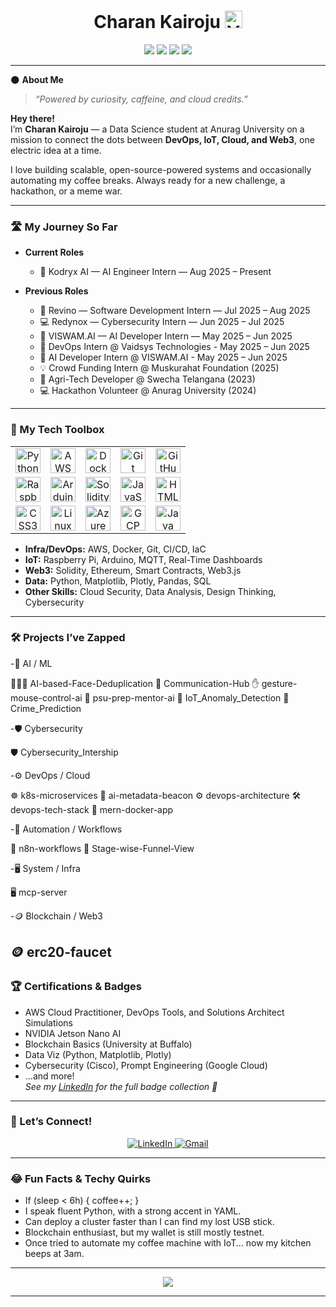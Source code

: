 <!-- Profile README for Charan Kairoju -->

<h1 align="center">
  Charan Kairoju 
  <img src="https://img.shields.io/badge/verified-true-blue?style=flat-square&logo=github&label=He/Him" alt="Verification Badge" height="28"/>
</h1>

<p align="center">
  <img src="https://img.shields.io/badge/DevOps-⚡️ElectricOps-blueviolet?style=for-the-badge&logo=docker&logoColor=white"/>
  <img src="https://img.shields.io/badge/IoT-%F0%9F%9A%80%20Cloud%20Connected-brightgreen?style=for-the-badge&logo=raspberrypi&logoColor=white"/>
  <img src="https://img.shields.io/badge/Web3-%F0%9F%A7%A1%20Blockchained-9cf?style=for-the-badge&logo=ethereum&logoColor=white"/>
  <img src="https://img.shields.io/badge/Data%20Science-%F0%9F%A4%96%20Data%20Wizard-orange?style=for-the-badge&logo=python&logoColor=white"/>
</p>

---

🌑 **About Me**  
> _“Powered by curiosity, caffeine, and cloud credits.”_

**Hey there!**  
I’m **Charan Kairoju**  — a Data Science student at Anurag University on a mission to connect the dots between **DevOps, IoT, Cloud, and Web3**, one electric idea at a time.

I love building scalable, open-source-powered systems and occasionally automating my coffee breaks. Always ready for a new challenge, a hackathon, or a meme war.

---

### 🛣️ My Journey So Far

- **Current Roles**
  - 🤖 Kodryx AI — AI Engineer Intern — Aug 2025 – Present

- **Previous Roles**
  - 🚀 Revino — Software Development Intern — Jul 2025 – Aug 2025
  - 💻 Redynox — Cybersecurity Intern — Jun 2025 – Jul 2025 
  - 🤖 VISWAM.AI — AI Developer Intern — May 2025 – Jun 2025
  - 🚀 DevOps Intern @ Vaidsys Technologies - May 2025 – Jun 2025
  - 🤖 AI Developer Intern @ VISWAM.AI - May 2025 – Jun 2025
  - 💡 Crowd Funding Intern @ Muskurahat Foundation (2025)
  - 🌾 Agri-Tech Developer @ Swecha Telangana (2023)
  - 💻 Hackathon Volunteer @ Anurag University (2024)

---

### 🧰 My Tech Toolbox

<p align="center">
  <table>
    <tr>
      <td align="center">
        <img src="https://skillicons.dev/icons?i=python" height="40" alt="Python"/>
      </td>
      <td align="center">
        <img src="https://skillicons.dev/icons?i=aws" height="40" alt="AWS"/>
      </td>
      <td align="center">
        <img src="https://skillicons.dev/icons?i=docker" height="40" alt="Docker"/>
      </td>
      <td align="center">
        <img src="https://skillicons.dev/icons?i=git" height="40" alt="Git"/>
      </td>
      <td align="center">
        <img src="https://skillicons.dev/icons?i=github" height="40" alt="GitHub"/>
      </td>
    </tr>
    <tr>
      <td align="center">
        <img src="https://skillicons.dev/icons?i=raspberrypi" height="40" alt="Raspberry Pi"/>
      </td>
      <td align="center">
        <img src="https://skillicons.dev/icons?i=arduino" height="40" alt="Arduino"/>
      </td>
      <td align="center">
        <img src="https://skillicons.dev/icons?i=solidity" height="40" alt="Solidity"/>
      </td>
      <td align="center">
        <img src="https://skillicons.dev/icons?i=js" height="40" alt="JavaScript"/>
      </td>
      <td align="center">
        <img src="https://skillicons.dev/icons?i=html" height="40" alt="HTML5"/>
      </td>
    </tr>
    <tr>
      <td align="center">
        <img src="https://skillicons.dev/icons?i=css" height="40" alt="CSS3"/>
      </td>
      <td align="center">
        <img src="https://skillicons.dev/icons?i=linux" height="40" alt="Linux"/>
      </td>
      <td align="center">
        <img src="https://skillicons.dev/icons?i=azure" height="40" alt="Azure"/>
      </td>
      <td align="center">
        <img src="https://skillicons.dev/icons?i=gcp" height="40" alt="GCP"/>
      </td>
      <td align="center">
        <img src="https://skillicons.dev/icons?i=java" height="40" alt="Java"/>
      </td>
    </tr>
  </table>
</p>

- **Infra/DevOps:** AWS, Docker, Git, CI/CD, IaC  
- **IoT:** Raspberry Pi, Arduino, MQTT, Real-Time Dashboards  
- **Web3:** Solidity, Ethereum, Smart Contracts, Web3.js  
- **Data:** Python, Matplotlib, Plotly, Pandas, SQL  
- **Other Skills:** Cloud Security, Data Analysis, Design Thinking, Cybersecurity

---

### 🛠️ Projects I’ve Zapped

-🤖 AI / ML

🧑‍🤝‍🧑 AI-based-Face-Deduplication
💬 Communication-Hub
✋ gesture-mouse-control-ai
🎯 psu-prep-mentor-ai
📶 IoT_Anomaly_Detection
🚓 Crime_Prediction

-🛡️ Cybersecurity

🛡️ Cybersecurity_Intership

-⚙️ DevOps / Cloud

☸️ k8s-microservices
📡 ai-metadata-beacon
⚙️ devops-architecture
🛠️ devops-tech-stack
🐳 mern-docker-app

-🔄 Automation / Workflows

🔄 n8n-workflows
🚀 Stage-wise-Funnel-View

-🖥️ System / Infra

🖥️ mcp-server

-🪙 Blockchain / Web3

🪙 erc20-faucet
---

### 🏆 Certifications & Badges

- AWS Cloud Practitioner, DevOps Tools, and Solutions Architect Simulations
- NVIDIA Jetson Nano AI
- Blockchain Basics (University at Buffalo)
- Data Viz (Python, Matplotlib, Plotly)
- Cybersecurity (Cisco), Prompt Engineering (Google Cloud)
- ...and more!  
  _See my [LinkedIn](https://www.linkedin.com/in/charankairoju) for the full badge collection 🏅_

---

### 🤝 Let’s Connect!

<p align="center">
  <a href="https://www.linkedin.com/in/charankairoju/" target="_blank">
    <img src="https://img.shields.io/badge/LinkedIn-connect-blue?style=for-the-badge&logo=linkedin" alt="LinkedIn" />
  </a>
  <a href="mailto:charankairoju@gmail.com">
    <img src="https://img.shields.io/badge/Gmail-email-ff4b2b?style=for-the-badge&logo=gmail&logoColor=white" alt="Gmail" />
  </a>
</p>

---

### 😂 Fun Facts & Techy Quirks

- If (sleep < 6h) { coffee++; }
- I speak fluent Python, with a strong accent in YAML.
- Can deploy a cluster faster than I can find my lost USB stick.
- Blockchain enthusiast, but my wallet is still mostly testnet.
- Once tried to automate my coffee machine with IoT... now my kitchen beeps at 3am.

---

<p align="center">
  <img src="https://readme-typing-svg.demolab.com?font=Fira+Code&duration=3500&pause=1000&color=00F7EF&background=00203A&center=true&vCenter=true&width=600&lines=Clouds%2C+Code%2C+Coffee%2C+and+Curiosity.;Open+to+Collabs+and+Internships!;Let%E2%80%99s+build+something+awesome+%F0%9F%9A%80"/>
</p>

---

<!-- Electric dark vibes forever! -->
